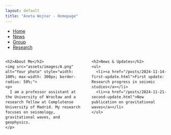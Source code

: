 ```yaml
---
layout: default
title: "Aneta Wojnar - Homepage"
---
```


<nav>
  <ul>
    <li><a href="/">Home</a></li>
    <li><a href="/news/">News</a></li>
    <li><a href="/group/">Group</a></li>
    <li><a href="/research/">Research</a></li>
  </ul>
</nav>


<div style="display: flex; justify-content: space-between; gap: 30px;">
  <!-- Left Column: Your photo and brief introduction -->
  <div style="flex: 0 0 48%;">

    <h2>About Me</h2>
    <img src="assets/images/A.png" alt="Your photo" style="width: 100%; max-width: 300px; border-radius: 50%;">
    <p>
      I am a professor assistant at the University of Wrocław and a research fellow at Complutense University of Madrid. My research focuses on seismology, gravitational waves, and geophysics.
    </p>

  </div>

  <!-- Right Column: News/Updates Section -->
  <div style="flex: 0 0 48%;">

    <h2>News & Updates</h2>
    <ul>
      <li><a href="/posts/2024-11-14-first-update.html">First update: Research progress in seismic studies</a></li>
      <li><a href="/posts/2024-11-21-second-update.html">New publication on gravitational waves</a></li>
    </ul>

  </div>
</div>
